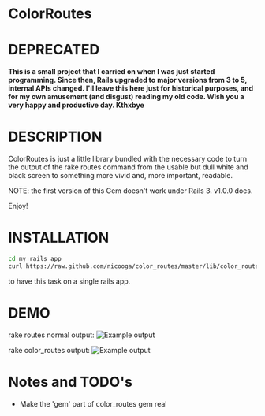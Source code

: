 ColorRoutes
===========

# DEPRECATED

**This is a small project that I carried on when I was just started programming.
Since then, Rails upgraded to major versions from 3 to 5, internal APIs changed.
I'll leave this here just for historical purposes, and for my own amusement (and disgust) reading my old code. Wish you a very happy and productive day. Kthxbye**

# DESCRIPTION

ColorRoutes is just a little library bundled with the necessary code to turn the output of the rake routes command from the usable but dull white and black screen to something more vivid and, more important, readable.

NOTE: the first version of this Gem doesn't work under Rails 3. v1.0.0 does.

Enjoy!

# INSTALLATION
```bash
cd my_rails_app
curl https://raw.github.com/nicooga/color_routes/master/lib/color_routes/rails/tasks/color_routes.rake -o lib/tasks/color_routes.rake
```
to have this task on a single rails app.

# DEMO

rake routes normal output: 
<img src="https://github.com/nicooga/color_routes/raw/master/doc/demo1.png" title="Example output" alt="Example output" />

rake color_routes output:
<img src="https://github.com/nicooga/color_routes/raw/master/doc/demo2.png" title="Example output" alt="Example output" />

# Notes and TODO's

  + Make the 'gem' part of color_routes gem real
